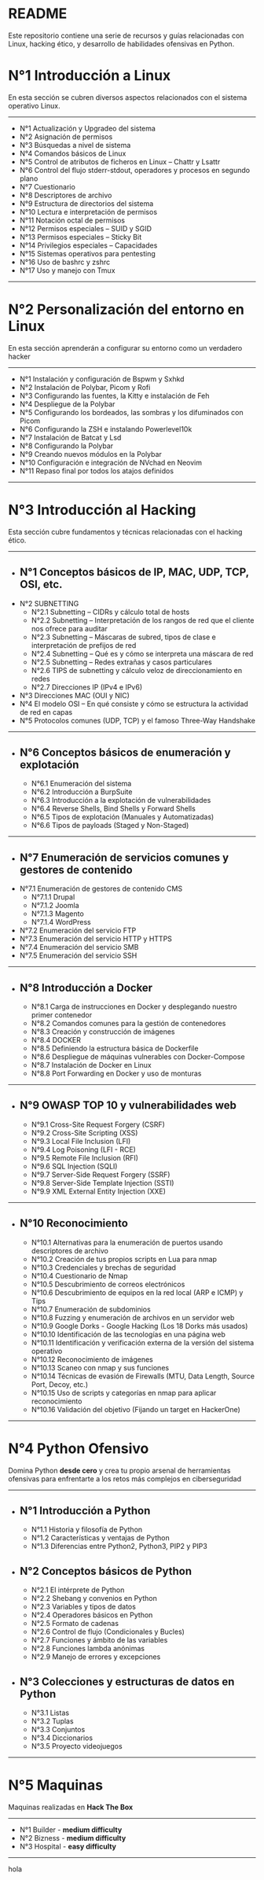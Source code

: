 
# README

Este repositorio contiene una serie de recursos y guías relacionadas con Linux, hacking ético, y desarrollo de habilidades ofensivas en Python.

# N°1 Introducción a Linux

En esta sección se cubren diversos aspectos relacionados con el sistema operativo Linux.

---
- N°1 Actualización y Upgradeo del sistema
- N°2 Asignación de permisos
- N°3 Búsquedas a nivel de sistema
- N°4 Comandos básicos de Linux
- N°5 Control de atributos de ficheros en Linux – Chattr y Lsattr
- N°6 Control del flujo stderr-stdout, operadores y procesos en segundo plano
- N°7 Cuestionario
- N°8 Descriptores de archivo
- N°9 Estructura de directorios del sistema
- N°10 Lectura e interpretación de permisos
- N°11 Notación octal de permisos
- N°12 Permisos especiales – SUID y SGID
- N°13 Permisos especiales – Sticky Bit
- N°14 Privilegios especiales – Capacidades
- N°15 Sistemas operativos para pentesting
- N°16 Uso de bashrc y zshrc
- N°17 Uso y manejo con Tmux
----
# N°2 Personalización del entorno en Linux

En esta sección aprenderán a configurar su entorno como un verdadero hacker

---
- N°1 Instalación y configuración de Bspwm y Sxhkd
- N°2 Instalación de Polybar, Picom y Rofi
- N°3 Configurando las fuentes, la Kitty e instalación de Feh
- N°4 Despliegue de la Polybar
- N°5 Configurando los bordeados, las sombras y los difuminados con Picom
- N°6 Configurando la ZSH e instalando Powerlevel10k
- N°7 Instalación de Batcat y Lsd
- N°8 Configurando la Polybar
- N°9 Creando nuevos módulos en la Polybar
- N°10 Configuración e integración de NVchad en Neovim
- N°11 Repaso final por todos los atajos definidos
----
# N°3 Introducción al Hacking

Esta sección cubre fundamentos y técnicas relacionadas con el hacking ético.

---

- ## N°1 Conceptos básicos de IP, MAC, UDP, TCP, OSI, etc.
- N°2 SUBNETTING
	- N°2.1 Subnetting – CIDRs y cálculo total de hosts
	- N°2.2 Subnetting – Interpretación de los rangos de red que el cliente nos ofrece para auditar	
	- N°2.3 Subnetting – Máscaras de subred, tipos de clase e interpretación de prefijos de red
	- N°2.4 Subnetting – Qué es y cómo se interpreta una máscara de red
	- N°2.5 Subnetting – Redes extrañas y casos particulares
	- N°2.6 TIPS de subnetting y cálculo veloz de direccionamiento en redes
    - N°2.7 Direcciones IP (IPv4 e IPv6)
- N°3 Direcciones MAC (OUI y NIC)
- N°4 El modelo OSI – En qué consiste y cómo se estructura la actividad de red en capas
- N°5 Protocolos comunes (UDP, TCP) y el famoso Three-Way Handshake
---
- ## N°6 Conceptos básicos de enumeración y explotación
	- N°6.1 Enumeración del sistema
	- N°6.2 Introducción a BurpSuite
	- N°6.3 Introducción a la explotación de vulnerabilidades
	- N°6.4 Reverse Shells, Bind Shells y Forward Shells
	- N°6.5 Tipos de explotación (Manuales y Automatizadas)
	- N°6.6 Tipos de payloads (Staged y Non-Staged)
----
- ## N°7 Enumeración de servicios comunes y gestores de contenido
- N°7.1 Enumeración de gestores de contenido CMS
	- N°7.1.1 Drupal
	- N°7.1.2 Joomla
	- N°7.1.3 Magento
	- N°7.1.4 WordPress
- N°7.2 Enumeración del servicio FTP
- N°7.3 Enumeración del servicio HTTP y HTTPS
- N°7.4 Enumeración del servicio SMB
- N°7.5 Enumeración del servicio SSH
----
- ## N°8 Introducción a Docker
	- N°8.1 Carga de instrucciones en Docker y desplegando nuestro primer contenedor
	- N°8.2 Comandos comunes para la gestión de contenedores
	- N°8.3 Creación y construcción de imágenes
	- N°8.4 DOCKER
	- N°8.5 Definiendo la estructura básica de Dockerfile
	- N°8.6 Despliegue de máquinas vulnerables con Docker-Compose
	- N°8.7 Instalación de Docker en Linux
	- N°8.8 Port Forwarding en Docker y uso de monturas
----
- ## N°9 OWASP TOP 10 y vulnerabilidades web
	- N°9.1 Cross-Site Request Forgery (CSRF)
	- N°9.2 Cross-Site Scripting (XSS)
	- N°9.3 Local File Inclusion (LFI)
	- N°9.4 Log Poisoning (LFI - RCE)
	- N°9.5 Remote File Inclusion (RFI)
	- N°9.6 SQL Injection (SQLI)
	- N°9.7 Server-Side Request Forgery (SSRF)
	- N°9.8 Server-Side Template Injection (SSTI)
	- N°9.9 XML External Entity Injection (XXE)
-----
- ## N°10 Reconocimiento
	- N°10.1 Alternativas para la enumeración de puertos usando descriptores de archivo
	- N°10.2 Creación de tus propios scripts en Lua para nmap
	- N°10.3 Credenciales y brechas de seguridad
	- N°10.4 Cuestionario de Nmap
	- N°10.5 Descubrimiento de correos electrónicos
	- N°10.6 Descubrimiento de equipos en la red local (ARP e ICMP) y Tips
	- N°10.7 Enumeración de subdominios
	- N°10.8 Fuzzing y enumeración de archivos en un servidor web
	- N°10.9 Google Dorks - Google Hacking (Los 18 Dorks más usados)
	- N°10.10 Identificación de las tecnologías en una página web
	- N°10.11 Identificación y verificación externa de la versión del sistema operativo
	- N°10.12 Reconocimiento de imágenes
	- N°10.13 Scaneo con nmap y sus funciones
	- N°10.14 Técnicas de evasión de Firewalls (MTU, Data Length, Source Port, Decoy, etc.)
	- N°10.15 Uso de scripts y categorías en nmap para aplicar reconocimiento
	- N°10.16 Validación del objetivo (Fijando un target en HackerOne)
----

# N°4 Python Ofensivo

Domina Python **desde cero** y crea tu propio arsenal de herramientas ofensivas para enfrentarte a los retos más complejos en ciberseguridad

---
- ## N°1 Introducción a Python
	- N°1.1 Historia y filosofía de Python
	- N°1.2 Características y ventajas de Python
	- N°1.3 Diferencias entre Python2, Python3, PIP2 y PIP3
- ## N°2 Conceptos básicos de Python
	- N°2.1 El intérprete de Python 
	- N°2.2 Shebang y convenios en Python
	- N°2.3 Variables y tipos de datos
	- N°2.4 Operadores básicos en Python
	- N°2.5 Formato de cadenas
	- N°2.6 Control de flujo (Condicionales y Bucles)
	- N°2.7 Funciones y ámbito de las variables
	- N°2.8 Funciones lambda anónimas
	- N°2.9 Manejo de errores y excepciones
- ## N°3 Colecciones y estructuras de datos en Python
	- N°3.1 Listas
	- N°3.2 Tuplas
	- N°3.3 Conjuntos
	- N°3.4 Diccionarios
	- N°3.5 Proyecto videojuegos

---
# N°5 Maquinas

Maquinas realizadas en **Hack The Box**

---
- N°1 Builder - **medium difficulty**
- N°2 Bizness - **medium difficulty**
- N°3 Hospital - **easy difficulty**
----

hola 